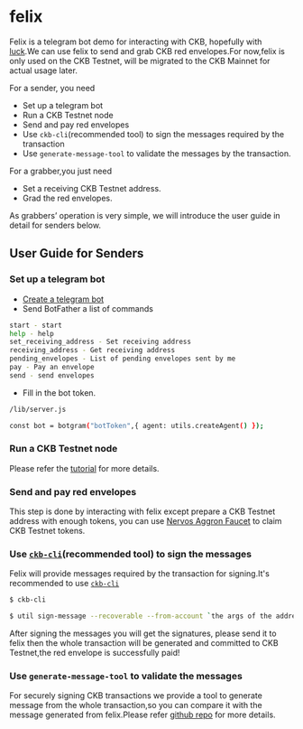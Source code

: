 # felix

Felix is a telegram bot demo for interacting with CKB, hopefully with [luck](https://harrypotter.fandom.com/wiki/Felix_Felicis).We can use felix to send and grab CKB red envelopes.For now,felix is only used on the CKB Testnet, will be migrated to the CKB Mainnet for actual usage later. 

For a sender, you need 
 * Set up a telegram bot 
 * Run a CKB Testnet node
 * Send and pay red envelopes
 * Use `ckb-cli`(recommended tool) to sign the messages required by the transaction
 * Use `generate-message-tool` to validate the messages by the transaction.
 
For a grabber,you just need
 * Set a receiving CKB Testnet address.
 * Grad the red envelopes.

As grabbers’ operation is very simple, we will introduce the user guide in detail for senders below.


## User Guide for Senders

### Set up a telegram bot
 * [Create a telegram bot](https://core.telegram.org/bots#3-how-do-i-create-a-bot) 
 * Send BotFather a list of commands
 
```bash
start - start
help - help
set_receiving_address - Set receiving address
receiving_address - Get receiving address
pending_envelopes - List of pending envelopes sent by me
pay - Pay an envelope
send - send envelopes
``` 
 
 * Fill in the bot token.
 
 ```bash
 /lib/server.js
 
 const bot = botgram("botToken",{ agent: utils.createAgent() });
 ``` 

### Run a CKB Testnet node

Please refer the [tutorial](https://docs.nervos.org/docs/basics/guides/testnet) for more details. 


### Send and pay red envelopes

This step is done by interacting with felix except prepare a CKB Testnet address with enough tokens, you can use [Nervos Aggron Faucet](https://faucet.nervos.org/) to claim CKB Testnet tokens.


### Use [`ckb-cli`](https://github.com/nervosnetwork/ckb-cli)(recommended tool) to sign the messages

Felix will provide messages required by the transaction for signing.It's recommended to use [`ckb-cli`](https://github.com/nervosnetwork/ckb-cli) 

```bash
$ ckb-cli

$ util sign-message --recoverable --from-account `the args of the address used to pay for the red envelope` --message `the message required by the transaction`
```

After signing the messages you will get the signatures, please send it to felix then the whole transaction will be generated and committed to CKB Testnet,the red envelope is successfully paid!

### Use `generate-message-tool` to validate the messages

 For securely signing CKB transactions we provide a tool to generate message from the whole transaction,so you can compare it with the message generated from felix.Please refer [github repo](https://github.com/zengbing15/generate-message-tool) for more details.
